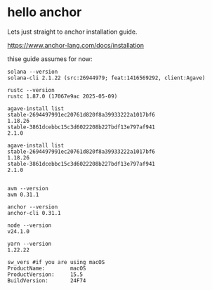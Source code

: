 # hello anchor


Lets just straight to anchor installation guide.

https://www.anchor-lang.com/docs/installation

thise guide assumes for now:

```
solana --version
solana-cli 2.1.22 (src:26944979; feat:1416569292, client:Agave)

rustc --version
rustc 1.87.0 (17067e9ac 2025-05-09)

agave-install list  
stable-2694497991ec20761d820f8a39933222a1017bf6
1.18.26
stable-3861dcebbc15c3d6022208b227bdf13e797af941
2.1.0

agave-install list 
stable-2694497991ec20761d820f8a39933222a1017bf6
1.18.26
stable-3861dcebbc15c3d6022208b227bdf13e797af941
2.1.0


avm --version
avm 0.31.1

anchor --version
anchor-cli 0.31.1

node --version
v24.1.0

yarn --version
1.22.22

sw_vers #if you are using macOS
ProductName:		macOS
ProductVersion:		15.5
BuildVersion:		24F74

```

